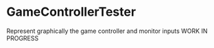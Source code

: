 # GameControllerTester
Represent graphically the game controller and monitor inputs 
WORK IN PROGRESS

